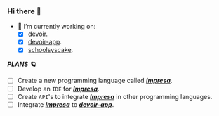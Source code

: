 ### Hi there 👋

- 👷 I’m currently working on:
  - [x] [devoir](https://github.com/elfwap/devoir).
  - [x] [devoir-app](https://github.com/elfwap/devoir-app).
  - [x] [schoolsyscake](https://github.com/elfwap/schoolsyscake).

***PLANS 🪐***
- [ ] Create a new programming language called ***[Impresa](https://github.com/elfwap/Impresa)***.
- [ ] Develop an `IDE` for ***[Impresa](https://github.com/elfwap/Impresa)***.
- [ ] Create `API`'s to integrate ***[Impresa](https://github.com/elfwap/Impresa)*** in other programming languages.
- [ ] Integrate ***[Impresa](https://github.com/elfwap/Impresa)*** to ***[devoir-app](https://github.com/elfwap/devoir-app)***.
